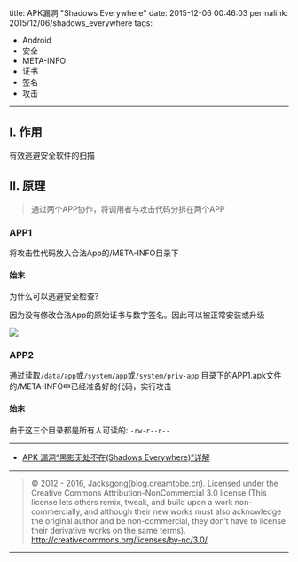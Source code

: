 title: APK漏洞 "Shadows Everywhere"
date: 2015-12-06 00:46:03
permalink: 2015/12/06/shadows_everywhere
tags:
- Android
- 安全
- META-INFO
- 证书
- 签名
- 攻击

---

## I. 作用

有效逃避安全软件的扫描

<!-- more -->

## II. 原理

> 通过两个APP协作，将调用者与攻击代码分拆在两个APP

### APP1

将攻击性代码放入合法App的/META-INFO目录下

#### 始末

为什么可以逃避安全检查?

因为没有修改合法App的原始证书与数字签名。因此可以被正常安装或升级

![](/img/shadows_everywhere-1.png)

### APP2

通过读取`/data/app`或`/system/app`或`/system/priv-app` 目录下的APP1.apk文件的/META-INFO中已经准备好的代码，实行攻击

#### 始末

由于这三个目录都是所有人可读的: `-rw-r--r--`


---

- [APK 漏洞“黑影无处不在(Shadows Everywhere)”详解](http://jaq.alibaba.com/blog.htm?spm=0.0.0.0.Ioo2FE&id=77)

---

> © 2012 - 2016, Jacksgong(blog.dreamtobe.cn). Licensed under the Creative Commons Attribution-NonCommercial 3.0 license (This license lets others remix, tweak, and build upon a work non-commercially, and although their new works must also acknowledge the original author and be non-commercial, they don’t have to license their derivative works on the same terms). http://creativecommons.org/licenses/by-nc/3.0/

---
